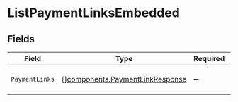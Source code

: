 # ListPaymentLinksEmbedded


## Fields

| Field                                                                              | Type                                                                               | Required                                                                           | Description                                                                        |
| ---------------------------------------------------------------------------------- | ---------------------------------------------------------------------------------- | ---------------------------------------------------------------------------------- | ---------------------------------------------------------------------------------- |
| `PaymentLinks`                                                                     | [][components.PaymentLinkResponse](../../models/components/paymentlinkresponse.md) | :heavy_minus_sign:                                                                 | An array of payment link objects.                                                  |